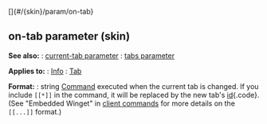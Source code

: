 []{#/{skin}/param/on-tab}
## on-tab parameter (skin)
**See also:**
:   [current-tab parameter](#/%7Bskin%7D/param/current-tab)
:   [tabs parameter](#/%7Bskin%7D/param/tabs)
<!-- -->
**Applies to:**
:   [Info](#/%7Bskin%7D/control/info)
:   [Tab](#/%7Bskin%7D/control/tab)
<!-- -->
**Format:**
:   string
[Command](#/%7Bskin%7D/commands) executed when the current tab is
changed.
If you include `[[*]]` in the command, it will be replaced by the new
tab\'s [id](#/%7Bskin%7D/param/id){.code}. (See \"Embedded Winget\" in
[client commands](#/%7Bskin%7D/commands) for more details on the
`[[...]]` format.)